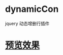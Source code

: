 dynamicCon
==========

jquery 动态增删行插件

# [预览效果](http://htmlpreview.github.io/?https://github.com/xucongli1989/dynamicCon/blob/master/DynamicCon/Web/Index.html) #